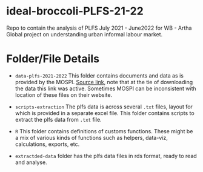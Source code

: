 # ideal-broccoli-PLFS-21-22
Repo to contain the analysis of PLFS July 2021 - June2022 for WB - Artha Global project on understanding urban informal labour market.

# Folder/File Details

+ `data-plfs-2021-2022` This folder contains documents and data as is provided by the MOSPI. [Source link](https://mospi.gov.in/PLFS-July-2021-June-2022), note that at the tie of downloading the data this link was active. Sometimes MOSPI can be inconsistent with location of these files on their website.

+ `scripts-extraction` The plfs data is across several `.txt` files, layout for which is provided in a separate excel file. This folder contains scripts to extract the plfs data from `.txt` file. 

+ `R` This folder contains definitions of customs functions. These might be a mix of various kinds of functions such as helpers, data-viz, calculations, exports, etc.

+ `extractded-data` folder has the plfs data files in rds format, ready to read and analyse.
